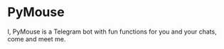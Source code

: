 # PyMouse

I, PyMouse is a Telegram bot with fun functions for you and your chats, come and meet me.
